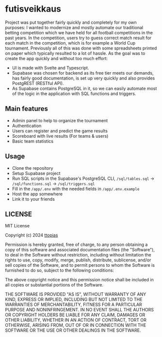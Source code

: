 # futisveikkaus

Project was put together fairly quickly and completely for my own purposes: I wanted to modernize and mostly automate our traditional betting competition which we have held for all football competitions in the past years. In the competition, users try to guess correct match result for each match in the competition, which is for example a World Cup tournament. Previously all of this was done with some spreadsheets printed on paper which typically resulted to a lot of hassle. As the goal was to create the app quickly and without too much effort:

- UI is made with Svelte and Typescript.
- Supabase was chosen for backend as its free tier meets our demands, has fairly good documentation, is set up very quickly and also provides PostgREST (RESTful API).
- As Supabase contains PostgreSQL in it, so we can easily automate most of the logic in the application with SQL functions and triggers.

## Main features

- Admin panel to help to organize the tournament
- Authentication
- Users can register and predict the game results
- Scoreboard with live results (For teams & users)
- Basic team statistics

## Usage

- Clone the repository
- Setup Supabase project
- Run SQL scripts in the Supabase's PostgreSQL CLI, `/sql/tables.sql` -> `/sql/functions.sql` -> `/sql/triggers.sql`
- Fill in the `/app/.env` with the needed fields in `/app/.env.example`
- Host the app somewhere
- Link it to your friends

## LICENSE

MIT License

Copyright (c) 2024 [ttopias](https://github.com/ttopias)

Permission is hereby granted, free of charge, to any person obtaining a copy
of this software and associated documentation files (the "Software"), to deal
in the Software without restriction, including without limitation the rights
to use, copy, modify, merge, publish, distribute, sublicense, and/or sell
copies of the Software, and to permit persons to whom the Software is
furnished to do so, subject to the following conditions:

The above copyright notice and this permission notice shall be included in all
copies or substantial portions of the Software.

THE SOFTWARE IS PROVIDED "AS IS", WITHOUT WARRANTY OF ANY KIND, EXPRESS OR
IMPLIED, INCLUDING BUT NOT LIMITED TO THE WARRANTIES OF MERCHANTABILITY,
FITNESS FOR A PARTICULAR PURPOSE AND NONINFRINGEMENT. IN NO EVENT SHALL THE
AUTHORS OR COPYRIGHT HOLDERS BE LIABLE FOR ANY CLAIM, DAMAGES OR OTHER
LIABILITY, WHETHER IN AN ACTION OF CONTRACT, TORT OR OTHERWISE, ARISING FROM,
OUT OF OR IN CONNECTION WITH THE SOFTWARE OR THE USE OR OTHER DEALINGS IN THE
SOFTWARE.
